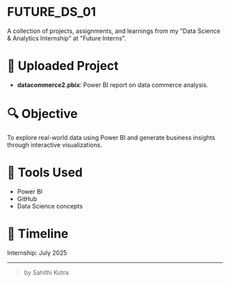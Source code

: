 # FUTURE_DS_01

A collection of projects, assignments, and learnings from my "Data Science & Analytics Internship" at "Future Interns".

# 📂 Uploaded Project

- **datacommerce2.pbix**: Power BI report on data commerce analysis.

# 🔍 Objective

To explore real-world data using Power BI and generate business insights through interactive visualizations.

# 🚀 Tools Used

- Power BI
- GitHub
- Data Science concepts

# 📅 Timeline

Internship: July 2025

---

>  by Sahithi Kotra

